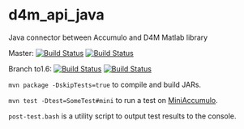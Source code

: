 d4m_api_java
============

Java connector between Accumulo and D4M Matlab library 

Master: 
[![Build Status](https://travis-ci.org/Accla/d4m_api_java.svg?branch=master)](https://travis-ci.org/Accla/d4m_api_java)
[![Build Status](https://api.shippable.com/projects/5430748880088cee586d4466/badge?branchName=master)](https://app.shippable.com/projects/5430748880088cee586d4466/builds/latest)

Branch to1.6: 
[![Build Status](https://travis-ci.org/Accla/d4m_api_java.svg?branch=to1.6)](https://travis-ci.org/Accla/d4m_api_java)
[![Build Status](https://api.shippable.com/projects/5430748880088cee586d4466/badge?branchName=to1.6)](https://app.shippable.com/projects/5430748880088cee586d4466/builds/latest)

`mvn package -DskipTests=true` to compile and build JARs.

`mvn test -Dtest=SomeTest#mini` to run a test on [MiniAccumulo](https://accumulo.apache.org/1.6/accumulo_user_manual.html#_mini_accumulo_cluster).

`post-test.bash` is a utility script to output test results to the console.

